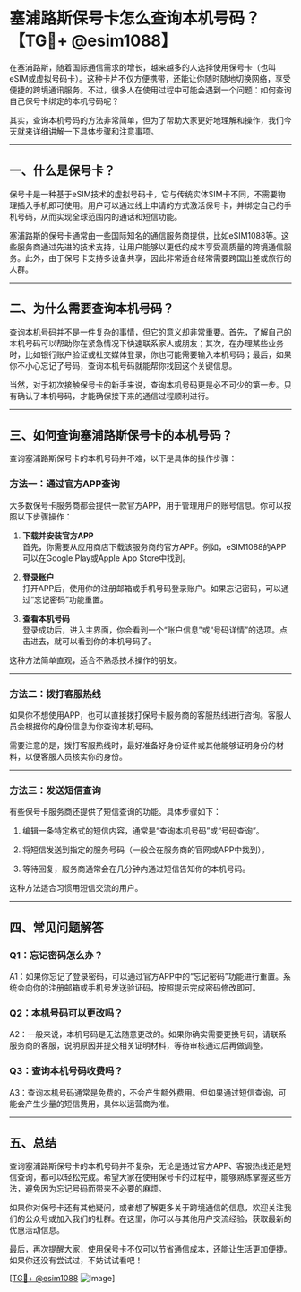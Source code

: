 # 塞浦路斯保号卡怎么查询本机号码？【TG💪+ @esim1088】

在塞浦路斯，随着国际通信需求的增长，越来越多的人选择使用保号卡（也叫eSIM或虚拟号码卡）。这种卡片不仅方便携带，还能让你随时随地切换网络，享受便捷的跨境通讯服务。不过，很多人在使用过程中可能会遇到一个问题：如何查询自己保号卡绑定的本机号码呢？

其实，查询本机号码的方法非常简单，但为了帮助大家更好地理解和操作，我们今天就来详细讲解一下具体步骤和注意事项。

---

## 一、什么是保号卡？

保号卡是一种基于eSIM技术的虚拟号码卡，它与传统实体SIM卡不同，不需要物理插入手机即可使用。用户可以通过线上申请的方式激活保号卡，并绑定自己的手机号码，从而实现全球范围内的通话和短信功能。

塞浦路斯的保号卡通常由一些国际知名的通信服务商提供，比如eSIM1088等。这些服务商通过先进的技术支持，让用户能够以更低的成本享受高质量的跨境通信服务。此外，由于保号卡支持多设备共享，因此非常适合经常需要跨国出差或旅行的人群。

---

## 二、为什么需要查询本机号码？

查询本机号码并不是一件复杂的事情，但它的意义却非常重要。首先，了解自己的本机号码可以帮助你在紧急情况下快速联系家人或朋友；其次，在办理某些业务时，比如银行账户验证或社交媒体登录，你也可能需要输入本机号码；最后，如果你不小心忘记了号码，查询本机号码就能帮你找回这个关键信息。

当然，对于初次接触保号卡的新手来说，查询本机号码更是必不可少的第一步。只有确认了本机号码，才能确保接下来的通信过程顺利进行。

---

## 三、如何查询塞浦路斯保号卡的本机号码？

查询塞浦路斯保号卡的本机号码并不难，以下是具体的操作步骤：

### 方法一：通过官方APP查询

大多数保号卡服务商都会提供一款官方APP，用于管理用户的账号信息。你可以按照以下步骤操作：

1. **下载并安装官方APP**  
   首先，你需要从应用商店下载该服务商的官方APP。例如，eSIM1088的APP可以在Google Play或Apple App Store中找到。

2. **登录账户**  
   打开APP后，使用你的注册邮箱或手机号码登录账户。如果忘记密码，可以通过“忘记密码”功能重置。

3. **查看本机号码**  
   登录成功后，进入主界面，你会看到一个“账户信息”或“号码详情”的选项。点击进去，就可以看到你的本机号码了。

这种方法简单直观，适合不熟悉技术操作的朋友。

---

### 方法二：拨打客服热线

如果你不想使用APP，也可以直接拨打保号卡服务商的客服热线进行咨询。客服人员会根据你的身份信息为你查询本机号码。

需要注意的是，拨打客服热线时，最好准备好身份证件或其他能够证明身份的材料，以便客服人员核实你的身份。

---

### 方法三：发送短信查询

有些保号卡服务商还提供了短信查询的功能。具体步骤如下：

1. 编辑一条特定格式的短信内容，通常是“查询本机号码”或“号码查询”。

2. 将短信发送到指定的服务号码（一般会在服务商的官网或APP中找到）。

3. 等待回复，服务商通常会在几分钟内通过短信告知你的本机号码。

这种方法适合习惯用短信交流的用户。

---

## 四、常见问题解答

### Q1：忘记密码怎么办？
A1：如果你忘记了登录密码，可以通过官方APP中的“忘记密码”功能进行重置。系统会向你的注册邮箱或手机号发送验证码，按照提示完成密码修改即可。

### Q2：本机号码可以更改吗？
A2：一般来说，本机号码是无法随意更改的。如果你确实需要更换号码，请联系服务商的客服，说明原因并提交相关证明材料，等待审核通过后再做调整。

### Q3：查询本机号码收费吗？
A3：查询本机号码通常是免费的，不会产生额外费用。但如果通过短信查询，可能会产生少量的短信费用，具体以运营商为准。

---

## 五、总结

查询塞浦路斯保号卡的本机号码并不复杂，无论是通过官方APP、客服热线还是短信查询，都可以轻松完成。希望大家在使用保号卡的过程中，能够熟练掌握这些方法，避免因为忘记号码而带来不必要的麻烦。

如果你对保号卡还有其他疑问，或者想了解更多关于跨境通信的信息，欢迎关注我们的公众号或加入我们的社群。在这里，你可以与其他用户交流经验，获取最新的优惠活动信息。

最后，再次提醒大家，使用保号卡不仅可以节省通信成本，还能让生活更加便捷。如果你还没有尝试过，不妨试试看吧！

[[TG💪+ @esim1088](https://t.me/s/esim1088) ![Image](https://i.postimg.cc/4NQfJmqS/Snipaste-2025-05-13-00-14-12.png)]